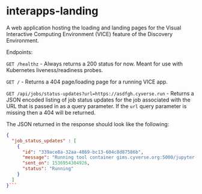 # interapps-landing

A web application hosting the loading and landing pages for the Visual Interactive Computing Environment (VICE) feature of the Discovery Environment.

Endpoints:

`GET /healthz` - Always returns a 200 status for now. Meant for use with Kubernetes liveness/readiness probes.

`GET /` - Returns a 404 page/loading page for a running VICE app.

`GET /api/jobs/status-updates?url=https://asdfgh.cyverse.run` - Returns a JSON encoded listing of job status updates for the job associated with the URL that is passed in as a query parameter. If the `url` query parameter is missing then a 404 will be returned.

 The JSON returned in the response should look like the following:

```json
{
  "job_status_updates" : [
    {
      "id": "339ace8a-32aa-4869-bc13-604c8d87586b",
      "message": "Running tool container gims.cyverse.org:5000/jupyter-lab:beta with arguments: ",
      "sent_on": 1536954304926,
      "status": "Running"
    }
  ]
}```

